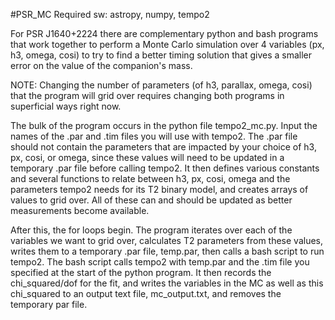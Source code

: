 #PSR_MC
Required sw: astropy, numpy, tempo2

For PSR J1640+2224 there are complementary python and bash programs that work together to perform a Monte Carlo simulation over 4 variables (px, h3, omega, cosi) to try to find a better timing solution that gives a smaller error on the value of the companion's mass.

NOTE: Changing the number of parameters (of h3, parallax, omega, cosi) that the program will grid over requires changing both programs in superficial ways right now.

The bulk of the program occurs in the python file tempo2_mc.py.  Input the names of the .par and .tim files you will use with tempo2.  The .par file should not contain the parameters that are impacted by your choice of h3, px, cosi, or omega, since these values will need to be updated in a temporary .par file before calling tempo2.  It then defines various constants and several functions to relate between h3, px, cosi, omega and the parameters tempo2 needs for its T2 binary model, and creates arrays of values to grid over.  All of these can and should be updated as better measurements become available.

After this, the for loops begin.  The program iterates over each of the variables we want to grid over, calculates T2 parameters from these values, writes them to a temporary .par file, temp.par, then calls a bash script to run tempo2.  The bash script calls tempo2 with temp.par and the .tim file you specified at the start of the python program.  It then records the chi_squared/dof for the fit, and writes the variables in the MC as well as this chi_squared to an output text file, mc_output.txt, and removes the temporary par file.
